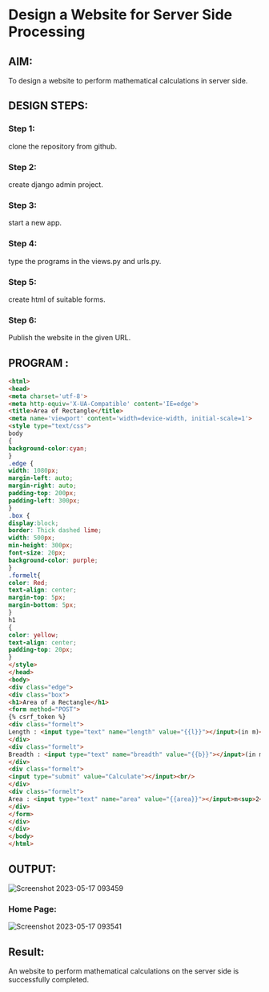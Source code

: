 # Design a Website for Server Side Processing

## AIM:
To design a website to perform mathematical calculations in server side.

## DESIGN STEPS:

### Step 1:

clone the repository from github.


### Step 2:

create django admin project.


### Step 3:

start a new app.



### Step 4:

type the programs in the views.py and urls.py.


### Step 5:

create html of suitable forms.



### Step 6:

Publish the website in the given URL.

## PROGRAM :
```html css
<html>
<head>
<meta charset='utf-8'>
<meta http-equiv='X-UA-Compatible' content='IE=edge'>
<title>Area of Rectangle</title>
<meta name='viewport' content='width=device-width, initial-scale=1'>
<style type="text/css">
body 
{
background-color:cyan;
}
.edge {
width: 1080px;
margin-left: auto;
margin-right: auto;
padding-top: 200px;
padding-left: 300px;
}
.box {
display:block;
border: Thick dashed lime;
width: 500px;
min-height: 300px;
font-size: 20px;
background-color: purple;
}
.formelt{
color: Red;
text-align: center;
margin-top: 5px;
margin-bottom: 5px;
}
h1
{
color: yellow;
text-align: center;
padding-top: 20px;
}
</style>
</head>
<body>
<div class="edge">
<div class="box">
<h1>Area of a Rectangle</h1>
<form method="POST">
{% csrf_token %}
<div class="formelt">
Length : <input type="text" name="length" value="{{l}}"></input>(in m)<br/>
</div>
<div class="formelt">
Breadth : <input type="text" name="breadth" value="{{b}}"></input>(in m)<br/>
</div>
<div class="formelt">
<input type="submit" value="Calculate"></input><br/>
</div>
<div class="formelt">
Area : <input type="text" name="area" value="{{area}}"></input>m<sup>2</sup><br/>
</div>
</form>
</div>
</div>
</body>
</html>
```

## OUTPUT:
![Screenshot 2023-05-17 093459](https://github.com/Darshans05/serversideprocessing/assets/115534676/af118e8e-2b47-4379-b233-a543ee12ede8)

### Home Page:
![Screenshot 2023-05-17 093541](https://github.com/Darshans05/serversideprocessing/assets/115534676/b702525a-9abb-4f48-b969-3a8cea55f5d2)


## Result:
An website to perform mathematical calculations on the server side is successfully completed.

